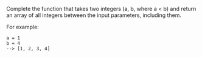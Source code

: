 Complete the function that takes two integers (a, b, where a < b) and return an array of all integers between the input parameters, including them.

For example:
```
a = 1
b = 4
--> [1, 2, 3, 4]
```
